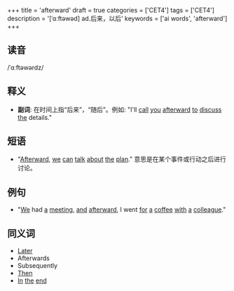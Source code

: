 +++
title = 'afterward'
draft = true
categories = ['CET4']
tags = ['CET4']
description = '[ˈɑːftəwəd] ad.后来，以后'
keywords = ['ai words', 'afterward']
+++

## 读音
/ˈɑːftəwərdz/

## 释义
- **副词**: 在时间上指“后来”，“随后”。例如: "I'll [call](/post/call/) [you](/post/you/) [afterward](/post/afterward/) [to](/post/to/) [discuss](/post/discuss/) [the](/post/the/) details."

## 短语
- "[Afterward](/post/afterward/), [we](/post/we/) [can](/post/can/) [talk](/post/talk/) [about](/post/about/) [the](/post/the/) [plan](/post/plan/)." 意思是在某个事件或行动之后进行讨论。

## 例句
- "[We](/post/we/) had [a](/post/a/) [meeting](/post/meeting/), [and](/post/and/) [afterward](/post/afterward/), I went [for](/post/for/) [a](/post/a/) [coffee](/post/coffee/) [with](/post/with/) [a](/post/a/) [colleague](/post/colleague/)."

## 同义词
- [Later](/post/later/)
- Afterwards
- Subsequently
- [Then](/post/then/)
- [In](/post/in/) [the](/post/the/) [end](/post/end/)
